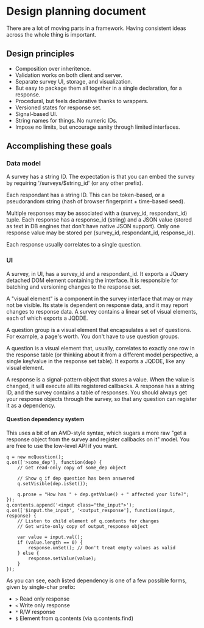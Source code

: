 # Design planning document

There are a lot of moving parts in a framework. Having consistent ideas across the whole thing is important.

## Design principles

 * Composition over inheritence.
 * Validation works on both client and server.
 * Separate survey UI, storage, and visualization.
 * But easy to package them all together in a single declaration, for a response.
 * Procedural, but feels declarative thanks to wrappers.
 * Versioned states for response set.
 * Signal-based UI.
 * String names for things. No numeric IDs.
 * Impose no limits, but encourage sanity through limited interfaces.

## Accomplishing these goals

### Data model

A survey has a string ID. The expectation is that you can embed the survey by requiring '/surveys/$string_id' (or any other prefix).

Each respondant has a string ID. This can be token-based, or a pseudorandom string (hash of browser fingerprint + time-based seed).

Multiple responses may be associated with a (survey_id, respondant_id) tuple. Each response has a response_id (string) and a JSON value (stored as text in DB engines that don't have native JSON support). Only one response value may be stored per (survey_id, respondant_id, response_id).

Each response usually correlates to a single question.

### UI

A survey, in UI, has a survey_id and a respondant_id. It exports a JQuery detached DOM element containing the interface. It is responsible for batching and versioning changes to the response set.

A "visual element" is a component in the survey interface that may or may not be visible. Its state is dependent on response data, and it may report changes to response data. A survey contains a linear set of visual elements, each of which exports a JQDDE.

A question group is a visual element that encapsulates a set of questions. For example, a page's worth. You don't have to use question groups.

A question is a visual element that, usually, correlates to exactly one row in the response table (or thinking about it from a different model perspective, a single key/value in the response set table). It exports a JQDDE, like any visual element.

A response is a signal-pattern object that stores a value. When the value is changed, it will execute all its registered callbacks. A response has a string ID, and the survey contains a table of responses. You should always get your response objects through the survey, so that any question can register it as a dependency.

#### Question dependency system

This uses a bit of an AMD-style syntax, which sugars a more raw "get a response object from the survey and register callbacks on it" model. You are free to use the low-level API if you want.

```
q = new mcQuestion();
q.on(['>some_dep'], function(dep) {
    // Get read-only copy of some_dep object

    // Show q if dep question has been answered
    q.setVisible(dep.isSet());

    q.prose = "How has " + dep.getValue() + " affected your life?";
});
q.contents.append('<input class="the_input">');
q.on(['$input.the_input', '<output_response'], function(input, response) {
    // Listen to child element of q.contents for changes
    // Get write-only copy of output_response object

    var value = input.val();
    if (value.length == 0) {
        response.unSet(); // Don't treat empty values as valid
    } else {
        response.setValue(value);
    }
});
```

As you can see, each listed dependency is one of a few possible forms, given by single-char prefix:

 * `>` Read only response
 * `<` Write only response
 * `*` R/W response
 * `$` Element from q.contents (via q.contents.find)
